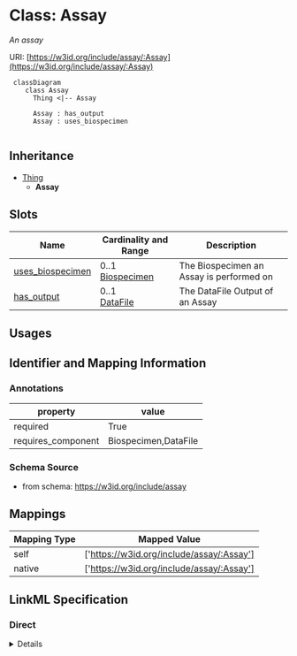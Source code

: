 # Class: Assay
_An assay_





URI: [https://w3id.org/include/assay/:Assay](https://w3id.org/include/assay/:Assay)




```mermaid
 classDiagram
    class Assay
      Thing <|-- Assay
      
      Assay : has_output
      Assay : uses_biospecimen
      
```





## Inheritance
* [Thing](Thing.md)
    * **Assay**



## Slots

| Name | Cardinality and Range  | Description  |
| ---  | ---  | --- |
| [uses_biospecimen](uses_biospecimen.md) | 0..1 <br/> [Biospecimen](Biospecimen.md)  | The Biospecimen an Assay is performed on  |
| [has_output](has_output.md) | 0..1 <br/> [DataFile](DataFile.md)  | The DataFile Output of an Assay  |


## Usages



## Identifier and Mapping Information





### Annotations

| property | value |
| --- | --- |
| required | True |
| requires_component | Biospecimen,DataFile |




### Schema Source


* from schema: https://w3id.org/include/assay







## Mappings

| Mapping Type | Mapped Value |
| ---  | ---  |
| self | ['https://w3id.org/include/assay/:Assay'] |
| native | ['https://w3id.org/include/assay/:Assay'] |


## LinkML Specification

<!-- TODO: investigate https://stackoverflow.com/questions/37606292/how-to-create-tabbed-code-blocks-in-mkdocs-or-sphinx -->

### Direct

<details>
```yaml
name: Assay
definition_uri: include:Assay
annotations:
  required:
    tag: required
    value: 'True'
  requires_component:
    tag: requires_component
    value: Biospecimen,DataFile
description: An assay
title: Assay
from_schema: https://w3id.org/include/assay
rank: 1000
is_a: Thing
slots:
- uses_biospecimen
- has_output

```
</details>

### Induced

<details>
```yaml
name: Assay
definition_uri: include:Assay
annotations:
  required:
    tag: required
    value: 'True'
  requires_component:
    tag: requires_component
    value: Biospecimen,DataFile
description: An assay
title: Assay
from_schema: https://w3id.org/include/assay
rank: 1000
is_a: Thing
attributes:
  uses_biospecimen:
    name: uses_biospecimen
    definition_uri: include:uses_biospecimen
    description: The Biospecimen an Assay is performed on
    title: Uses Biospecimen
    from_schema: https://w3id.org/include/assay
    rank: 1000
    alias: uses_biospecimen
    owner: Assay
    domain_of:
    - Assay
    range: Biospecimen
  has_output:
    name: has_output
    definition_uri: include:has_output
    description: The DataFile Output of an Assay
    title: Has Output
    from_schema: https://w3id.org/include/assay
    rank: 1000
    alias: has_output
    owner: Assay
    domain_of:
    - Assay
    range: DataFile

```
</details>